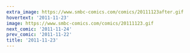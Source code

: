 ```yaml
---
extra_image: https://www.smbc-comics.com/comics/20111123after.gif
hovertext: '2011-11-23'
image: https://www.smbc-comics.com/comics/20111123.gif
next_comic: '2011-11-24'
prev_comic: '2011-11-22'
title: '2011-11-23'
---
```


